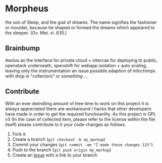 Morpheus
========

the son of Sleep, and the god of dreams. The name signifies the fashioner or moulder, because he shaped or formed the dreams which appeared to the sleeper. (Ov. Met. xi. 635.)



Brainbump
---------

Aeolus as the interface for private cloud + intercae for deploying to public, openstack underneath, openshift for webapp isolation + auto scaling, leaving only the instrumentation an issue possible adaption of infochimps with drop in "collectors" or _something_ ...

Contribute
----------

With an ever dwindling amount of free time to work on this project it is always appreciated there are workaround / hacks that other developers have made in order to get the required functioanlity.
As this project is GPL v3 (In the case of collected item, please refer to the license within the file itself) please contribute to it your code changes as follows.

1. Fork it.
2. Create a branch (`git checkout -b my_markup`)
3. Commit your changes (`git commit -am "I made these changes 123"`)
4. Push to the branch (`git push origin my_markup`)
5. Create an [Issue][1] with a link to your branch

[1]: https://github.com/Oneiroi/morpheus/issues
